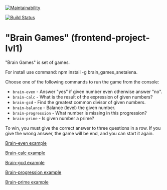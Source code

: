 [![Maintainability](https://api.codeclimate.com/v1/badges/3811aa92a325b2615641/maintainability)](https://codeclimate.com/github/snetalena/frontend-project-lvl1/maintainability)

[![Build Status](https://travis-ci.org/snetalena/frontend-project-lvl1.svg?branch=master)](https://travis-ci.org/snetalena/frontend-project-lvl1)

# "Brain Games" (frontend-project-lvl1)

"Brain Games" is set of games. 

For install use command: 
npm install -g brain_games_snetalena.

Сhoose one of the following commands to run the game from the console:

- `brain-even` - Answer "yes" if given number even otherwise answer "no".
- `brain-calc` - What is the result of the expression of given numbers?
- `brain-gcd` - Find the greatest common divisor of given numbers.
- `brain-balance` - Balance (level) the given number.
- `brain-progression` - What number is missing in this progression?
- `brain-prime` - Is given number a prime?

To win, you must give the correct answer to three questions in a row. 
If you give the wrong answer, the game will be end, and you can start it again.

[Brain-even example](https://asciinema.org/a/t44rQcAILIziqan3BX1WSusMT)

[Brain-calc example](https://asciinema.org/a/zc0945ejJfSXqa6rxm1ggJjZk)

[Brain-gcd example](https://asciinema.org/a/Pv6JiOTFQHlQIhsteUVvaznQ3)

[Brain-progression example](https://asciinema.org/a/SOkAoppxTfrVdk0GYTpPgYpuo)

[Brain-prime example](https://asciinema.org/a/SOkAoppxTfrVdk0GYTpPgYpuo)
